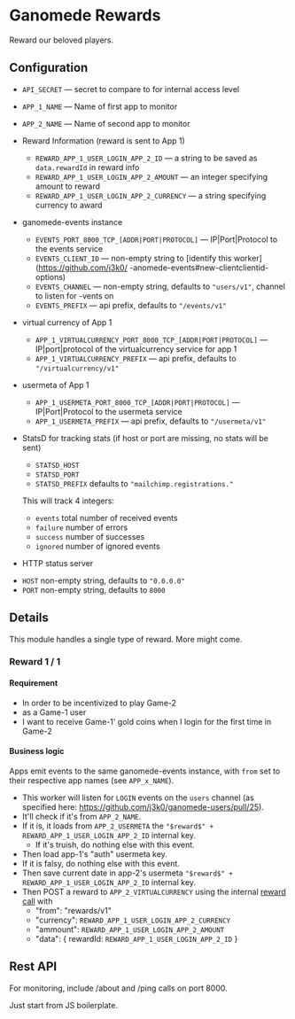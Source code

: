 # Ganomede Rewards

Reward our beloved players.

## Configuration

  * `API_SECRET` — secret to compare to for internal access level

  * `APP_1_NAME` — Name of first app to monitor

  * `APP_2_NAME` — Name of second app to monitor

  * Reward Information (reward is sent to App 1)
    - `REWARD_APP_1_USER_LOGIN_APP_2_ID` — a string to be saved as `data.rewardId` in reward info
    - `REWARD_APP_1_USER_LOGIN_APP_2_AMOUNT` — an integer specifying amount to reward
    - `REWARD_APP_1_USER_LOGIN_APP_2_CURRENCY` — a string specifying currency to award

  * ganomede-events instance
    - `EVENTS_PORT_8000_TCP_[ADDR|PORT|PROTOCOL]` — IP|Port|Protocol to the events service
    - `EVENTS_CLIENT_ID` — non-empty string to [identify this worker](https://github.com/j3k0/ -anomede-events#new-clientclientid-options)
    - `EVENTS_CHANNEL` — non-empty string, defaults to `"users/v1"`, channel to listen for  -vents on
    - `EVENTS_PREFIX` — api prefix, defaults to `"/events/v1"`

  * virtual currency of App 1
    - `APP_1_VIRTUALCURRENCY_PORT_8000_TCP_[ADDR|PORT|PROTOCOL]` — IP|port|protocol of the virtualcurrency service for app 1
    - `APP_1_VIRTUALCURRENCY_PREFIX` — api prefix, defaults to `"/virtualcurrency/v1"`

  * usermeta of App 1
    - `APP_1_USERMETA_PORT_8000_TCP_[ADDR|PORT|PROTOCOL]` — IP|Port|Protocol to the usermeta service
    - `APP_1_USERMETA_PREFIX` — api prefix, defaults to `"/usermeta/v1"`

  * StatsD for tracking stats (if host or port are missing, no stats will be sent)
    - `STATSD_HOST`
    - `STATSD_PORT`
    - `STATSD_PREFIX` defaults to `"mailchimp.registrations."`

    This will track 4 integers:

      - `events` total number of received events
      - `failure` number of errors
      - `success` number of successes
      - `ignored` number of ignored events

  * HTTP status server
   - `HOST` non-empty string, defaults to `"0.0.0.0"`
   - `PORT` non-empty string, defaults to `8000`

## Details

This module handles a single type of reward. More might come.

### Reward 1 / 1

#### Requirement

 * In order to be incentivized to play Game-2
 * as a Game-1 user
 * I want to receive Game-1' gold coins when I login for the first time in Game-2

#### Business logic

Apps emit events to the same ganomede-events instance, with `from` set to their respective app names (see `APP_x_NAME`).

 * This worker will listen for `LOGIN` events on the `users` channel (as specified here: https://github.com/j3k0/ganomede-users/pull/25).
 * It'll check if it's from `APP_2_NAME`.
 * If it is, it loads from `APP_2_USERMETA` the `"$reward$" + REWARD_APP_1_USER_LOGIN_APP_2_ID` internal key.
    * If it's truish, do nothing else with this event.
 * Then load app-1's "auth" usermeta key.
  * If it is falsy, do nothing else with this event.
 * Then save current date in app-2's usermeta `"$reward$" + REWARD_APP_1_USER_LOGIN_APP_2_ID` internal key.
 * Then POST a reward to `APP_2_VIRTUALCURRENCY` using the internal [reward call](https://github.com/j3k0/ganomede-virtualcurrency#rewards-virtualcurrencyv1rewards) with
    * "from": "rewards/v1"
    * "currency": `REWARD_APP_1_USER_LOGIN_APP_2_CURRENCY`
    * "ammount": `REWARD_APP_1_USER_LOGIN_APP_2_AMOUNT`
    * "data": { rewardId: `REWARD_APP_1_USER_LOGIN_APP_2_ID` }

## Rest API

For monitoring, include /about and /ping calls on port 8000.

Just start from JS boilerplate.
